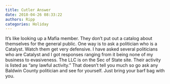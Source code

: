```yaml
---
title: Cutler Answer
date: 2018-04-26 08:33:22
authors: Ripp
categories: Holiday
---
```


 It’s like looking up a Mafia member.  They don’t put out a catalog about themselves for the general public.  One way is to ask a politician who is a Catalyst.  Watch them get very defensive.  I have asked several politicians who are Catalyst and I got responses ranging from it being none of my business to evasiveness.
The LLC is on the Sec of State site.  Their activity is listed as “any lawful activity.”  That doesn’t tell you much so go ask any Baldwin County politician and see for yourself. Just bring your barf bag with you.
